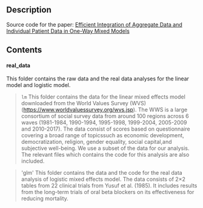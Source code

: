 ## Description
Source code for the paper:
[Efficient Integration of Aggregate Data and Individual Patient Data in One-Way Mixed Models]()

## Contents

#### real_data

This folder contains the raw data and the real data analyses for the linear model and logistic model.

>`lm`
This folder contains the data for the linear mixed effects model downloaded from the World Values Survey (WVS) (https://www.worldvaluessurvey.org/wvs.jsp). The WWS is a large consortium of social survey data from around 100 regions across 6 waves (1981-1984, 1990-1994, 1995-1998, 1999-2004, 2005-2009 and 2010-2017).  The data consist of scores based on questionnaire covering a broad range of topicssuch as economic development, democratization, religion, gender equality, social capital,and subjective well-being. We use a subset of the data for our analysis. The relevant files which contains the code for this analysis are also included.

>'glm'
This folder contains the data and the code for the real data analysis of logistic mixed effects model. The  data consists of 2×2 tables from 22 clinical trials from Yusuf et al. (1985). It includes results from the long-term  trials  of  oral  beta  blockers  on  its  effectiveness  for  reducing  mortality. 
